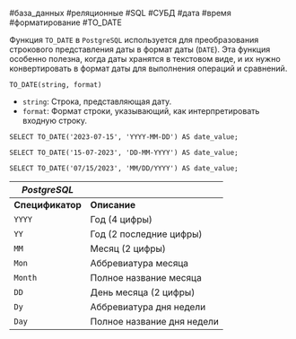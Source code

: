 #база_данных #реляционные #SQL #СУБД #дата #время #форматирование #TO_DATE 

Функция `TO_DATE` в `PostgreSQL` используется для преобразования строкового представления даты в формат даты (`DATE`). Эта функция особенно полезна, когда даты хранятся в текстовом виде, и их нужно конвертировать в формат даты для выполнения операций и сравнений.

```PostgreSQL
TO_DATE(string, format)
```
- `string`: Строка, представляющая дату.
- `format`: Формат строки, указывающий, как интерпретировать входную строку.

```PostgreSQL
SELECT TO_DATE('2023-07-15', 'YYYY-MM-DD') AS date_value;
```

```PostgreSQL
SELECT TO_DATE('15-07-2023', 'DD-MM-YYYY') AS date_value;
```

```PostgreSQL
SELECT TO_DATE('07/15/2023', 'MM/DD/YYYY') AS date_value;
```

| ***PostgreSQL*** |                                                 |
| ---------------- | ----------------------------------------------- |
| **Спецификатор** | **Описание**                                    |
| `YYYY`           | Год (4 цифры)                                   |
| `YY`             | Год (2 последние цифры)                         |
| `MM`             | Месяц (2 цифры)                                 |
| `Mon`            | Аббревиатура месяца                             |
| `Month`          | Полное название месяца                          |
| `DD`             | День месяца (2 цифры)                           |
| `Dy`             | Аббревиатура дня недели                         |
| `Day`            | Полное название дня недели                      |
